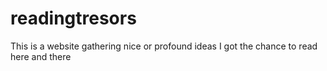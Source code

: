 # readingtresors
This is a website gathering nice or profound ideas I got the chance to read here and there 

